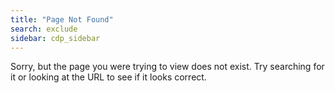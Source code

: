 ```yaml
---
title: "Page Not Found"
search: exclude
sidebar: cdp_sidebar
---  
```


Sorry, but the page you were trying to view does not exist. Try searching for it or looking at the URL to see if it looks correct.
